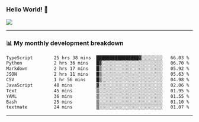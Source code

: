 ### Hello World! 👋

<a>
  <img align="center" src="https://github-readme-stats.vercel.app/api?username=megatunger&count_private=true&include_all_commits=true&bg_color=30,56CCF2,2F80ED&title_color=fff&text_color=fff" />
</a>

------
### 📊 My monthly development breakdown

<!--START_SECTION:waka-->

```txt
TypeScript        25 hrs 38 mins  ████████████████▓░░░░░░░░   66.03 %
Python            2 hrs 36 mins   █▓░░░░░░░░░░░░░░░░░░░░░░░   06.70 %
Markdown          2 hrs 17 mins   █▒░░░░░░░░░░░░░░░░░░░░░░░   05.92 %
JSON              2 hrs 11 mins   █▒░░░░░░░░░░░░░░░░░░░░░░░   05.63 %
CSV               1 hr 56 mins    █▒░░░░░░░░░░░░░░░░░░░░░░░   04.98 %
JavaScript        48 mins         ▓░░░░░░░░░░░░░░░░░░░░░░░░   02.06 %
Text              45 mins         ▒░░░░░░░░░░░░░░░░░░░░░░░░   01.95 %
YAML              36 mins         ▒░░░░░░░░░░░░░░░░░░░░░░░░   01.55 %
Bash              25 mins         ▒░░░░░░░░░░░░░░░░░░░░░░░░   01.10 %
textmate          24 mins         ▒░░░░░░░░░░░░░░░░░░░░░░░░   01.07 %
```

<!--END_SECTION:waka-->

------
